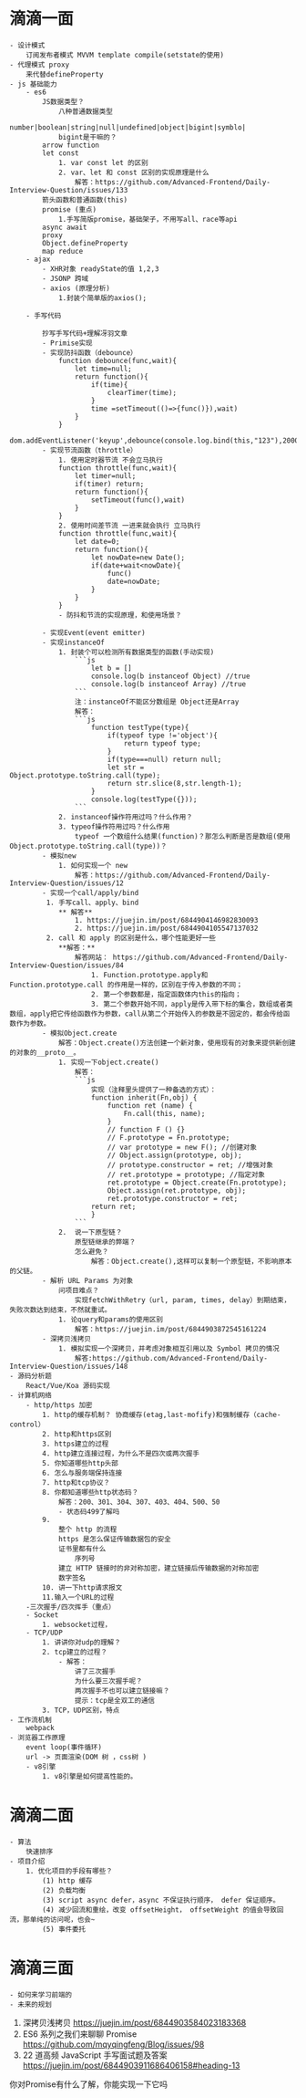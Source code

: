 
# 滴滴一面
    - 设计模式
        订阅发布者模式 MVVM template compile(setstate的使用)
    - 代理模式 proxy 
        来代替defineProperty
    - js 基础能力
        - es6 
            JS数据类型？
                八种普通数据类型
                    number|boolean|string|null|undefined|object|bigint|symblo|
                bigint是干嘛的？
            arrow function
            let const 
                1. var const let 的区别
                2. var、let 和 const 区别的实现原理是什么
                    解答：https://github.com/Advanced-Frontend/Daily-Interview-Question/issues/133
            箭头函数和普通函数(this) 
            promise (重点)
                1.手写简版promise，基础架子，不用写all、race等api
            async await
            proxy
            Object.defineProperty
            map reduce
        - ajax
            - XHR对象 readyState的值 1,2,3
            - JSONP 跨域
            - axios (原理分析) 
                1.封装个简单版的axios();
                
        - 手写代码

            抄写手写代码+理解冴羽文章
            - Primise实现
            - 实现防抖函数（debounce）
                function debounce(func,wait){
                    let time=null;
                    return function(){
                        if(time){
                            clearTimer(time);
                        }
                        time =setTimeout(()=>{func()}),wait)
                    }
                }
                dom.addEventListener('keyup',debounce(console.log.bind(this,"123"),2000))
            - 实现节流函数（throttle）
                1. 使用定时器节流 不会立马执行
                function throttle(func,wait){
                    let timer=null;
                    if(timer) return;
                    return function(){
                        setTimeout(func(),wait)
                    }
                }
                2. 使用时间差节流 一进来就会执行 立马执行
                function throttle(func,wait){
                    let date=0;
                    return function(){
                        let nowDate=new Date();
                        if(date+wait<nowDate){
                            func()
                            date=nowDate;
                        }
                    }
                }
                - 防抖和节流的实现原理，和使用场景？
                    
            - 实现Event(event emitter)
            - 实现instanceOf
                1. 封装个可以检测所有数据类型的函数(手动实现)
                    ```js
                        let b = []
                        console.log(b instanceof Object) //true
                        console.log(b instanceof Array) //true
                    ```
                    注：instanceOf不能区分数组是 Object还是Array
                    解答：
                    ```js
                        function testType(type){
                            if(typeof type !='object'){
                                return typeof type;
                            }
                            if(type===null) return null;
                            let str =  Object.prototype.toString.call(type);
                            return str.slice(8,str.length-1);
                        }
                        console.log(testType({}));
                    ```
                2. instanceof操作符用过吗？什么作用？
                3. typeof操作符用过吗？什么作用
                    typeof 一个数组什么结果(function)？那怎么判断是否是数组(使用Object.prototype.toString.call(type))？
            - 模拟new
                1. 如何实现一个 new
                    解答：https://github.com/Advanced-Frontend/Daily-Interview-Question/issues/12
            - 实现一个call/apply/bind
             1. 手写call、apply、bind
                ** 解答**
                    1. https://juejin.im/post/6844904146982830093
                    2. https://juejin.im/post/6844904105547137032
             2. call 和 apply 的区别是什么，哪个性能更好一些
                **解答：**
                    解答网站： https://github.com/Advanced-Frontend/Daily-Interview-Question/issues/84
                        1. Function.prototype.apply和Function.prototype.call 的作用是一样的，区别在于传入参数的不同；
                        2. 第一个参数都是，指定函数体内this的指向；
                        3. 第二个参数开始不同，apply是传入带下标的集合，数组或者类数组，apply把它传给函数作为参数，call从第二个开始传入的参数是不固定的，都会传给函数作为参数。
            - 模拟Object.create
                解答：Object.create()方法创建一个新对象，使用现有的对象来提供新创建的对象的__proto__。
                1. 实现一下object.create() 
                    解答：
                    ```js
                        实现（注释里头提供了一种备选的方式）：
                        function inherit(Fn,obj) {
                            function ret (name) {
                                Fn.call(this, name);
                            }
                            // function F () {}
                            // F.prototype = Fn.prototype;
                            // var prototype = new F(); //创建对象
                            // Object.assign(prototype, obj);
                            // prototype.constructor = ret; //增强对象
                            // ret.prototype = prototype; //指定对象
                            ret.prototype = Object.create(Fn.prototype);
                            Object.assign(ret.prototype, obj);
                            ret.prototype.constructor = ret;
                        return ret;
                        }
                    ```
                2.  说一下原型链？
                    原型链继承的弊端？
                    怎么避免？
                        解答：Object.create(),这样可以复制一个原型链，不影响原本的父链。
            - 解析 URL Params 为对象
                问项目难点？
                    实现fetchWithRetry（url, param, times, delay）到期结束，失败次数达到结束，不然就重试。
                1. 论query和params的使用区别
                    解答：https://juejin.im/post/6844903872545161224
            - 深拷贝浅拷贝
                1. 模拟实现一个深拷贝，并考虑对象相互引用以及 Symbol 拷贝的情况
                    解答:https://github.com/Advanced-Frontend/Daily-Interview-Question/issues/148
    - 源码分析题
        React/Vue/Koa 源码实现
    - 计算机网络
        - http/https 加密
            1. http的缓存机制？ 协商缓存(etag,last-mofify)和强制缓存（cache-control）
            2. http和https区别
            3. https建立的过程
            4. http建立连接过程，为什么不是四次或两次握手
            5. 你知道哪些http头部
            6. 怎么与服务端保持连接
            7. http和tcp协议？
            8. 你都知道哪些http状态码？
                解答：200、301、304、307、403、404、500、50
                - 状态码499了解吗
            9.
                整个 http 的流程
                https 是怎么保证传输数据包的安全
                证书里都有什么
                    序列号
                建立 HTTP 链接时的非对称加密，建立链接后传输数据的对称加密
                数字签名
            10. 讲一下http请求报文
            11.输入一个URL的过程
        -三次握手/四次挥手（重点）
        - Socket
            1. websocket过程，
        - TCP/UDP
            1. 讲讲你对udp的理解？
            2. tcp建立的过程？
                - 解答：
                    讲了三次握手
                    为什么要三次握手呢？
                    两次握手不也可以建立链接嘛？
                    提示：tcp是全双工的通信
            3. TCP，UDP区别，特点
    - 工作流机制
        webpack
    - 浏览器工作原理
        event loop(事件循环)
        url -> 页面渲染(DOM 树 ，css树 )
        - v8引擎
            1. v8引擎是如何提高性能的。


# 滴滴二面
    - 算法
        快速排序
    - 项目介绍
        1. 优化项目的手段有哪些？
            (1) http 缓存
            (2) 负载均衡
            (3) script async defer，async 不保证执行顺序， defer 保证顺序。
            (4) 减少回流和重绘，改变 offsetHeight， offsetWeight 的值会导致回流，那单纯的访问呢，也会~
            (5) 事件委托

# 滴滴三面
    - 如何来学习前端的
    - 未来的规划

1. 深拷贝浅拷贝 
    https://juejin.im/post/6844903584023183368
2. ES6 系列之我们来聊聊 Promise
    https://github.com/mqyqingfeng/Blog/issues/98
3. 22 道高频 JavaScript 手写面试题及答案
    https://juejin.im/post/6844903911686406158#heading-13

你对Promise有什么了解，你能实现一下它吗
